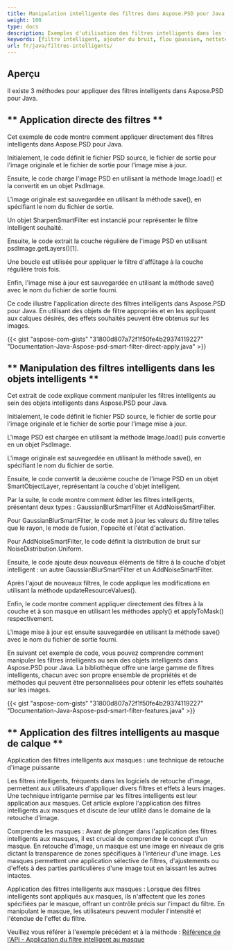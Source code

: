 ```yaml
---
title: Manipulation intelligente des filtres dans Aspose.PSD pour Java
weight: 100
type: docs
description: Exemples d'utilisation des filtres intelligents dans les fichiers PSD
keywords: [filtre intelligent, ajouter du bruit, flou gaussien, netteté, filtre, filtre psd, api psd, java, exemple de code]
url: fr/java/filtres-intelligents/
---
```


## **Aperçu**

Il existe 3 méthodes pour appliquer des filtres intelligents dans Aspose.PSD pour Java.

## ** Application directe des filtres **
Cet exemple de code montre comment appliquer directement des filtres intelligents dans Aspose.PSD pour Java.

Initialement, le code définit le fichier PSD source, le fichier de sortie pour l'image originale et le fichier de sortie pour l'image mise à jour.

Ensuite, le code charge l'image PSD en utilisant la méthode Image.load() et la convertit en un objet PsdImage.

L'image originale est sauvegardée en utilisant la méthode save(), en spécifiant le nom du fichier de sortie.

Un objet SharpenSmartFilter est instancié pour représenter le filtre intelligent souhaité.

Ensuite, le code extrait la couche régulière de l'image PSD en utilisant psdImage.getLayers()[1].

Une boucle est utilisée pour appliquer le filtre d'affûtage à la couche régulière trois fois.

Enfin, l'image mise à jour est sauvegardée en utilisant la méthode save() avec le nom du fichier de sortie fourni.

Ce code illustre l'application directe des filtres intelligents dans Aspose.PSD pour Java. En utilisant des objets de filtre appropriés et en les appliquant aux calques désirés, des effets souhaités peuvent être obtenus sur les images.

{{< gist "aspose-com-gists" "31800d807a72f1f50fe4b29374119227" "Documentation-Java-Aspose-psd-smart-filter-direct-apply.java" >}}

## ** Manipulation des filtres intelligents dans les objets intelligents **

Cet extrait de code explique comment manipuler les filtres intelligents au sein des objets intelligents dans Aspose.PSD pour Java.

Initialement, le code définit le fichier PSD source, le fichier de sortie pour l'image originale et le fichier de sortie pour l'image mise à jour.

L'image PSD est chargée en utilisant la méthode Image.load() puis convertie en un objet PsdImage.

L'image originale est sauvegardée en utilisant la méthode save(), en spécifiant le nom du fichier de sortie.

Ensuite, le code convertit la deuxième couche de l'image PSD en un objet SmartObjectLayer, représentant la couche d'objet intelligent.

Par la suite, le code montre comment éditer les filtres intelligents, présentant deux types : GaussianBlurSmartFilter et AddNoiseSmartFilter.

Pour GaussianBlurSmartFilter, le code met à jour les valeurs du filtre telles que le rayon, le mode de fusion, l'opacité et l'état d'activation.

Pour AddNoiseSmartFilter, le code définit la distribution de bruit sur NoiseDistribution.Uniform.

Ensuite, le code ajoute deux nouveaux éléments de filtre à la couche d'objet intelligent : un autre GaussianBlurSmartFilter et un AddNoiseSmartFilter.

Après l'ajout de nouveaux filtres, le code applique les modifications en utilisant la méthode updateResourceValues().

Enfin, le code montre comment appliquer directement des filtres à la couche et à son masque en utilisant les méthodes apply() et applyToMask() respectivement.

L'image mise à jour est ensuite sauvegardée en utilisant la méthode save() avec le nom du fichier de sortie fourni.

En suivant cet exemple de code, vous pouvez comprendre comment manipuler les filtres intelligents au sein des objets intelligents dans Aspose.PSD pour Java. La bibliothèque offre une large gamme de filtres intelligents, chacun avec son propre ensemble de propriétés et de méthodes qui peuvent être personnalisées pour obtenir les effets souhaités sur les images.

{{< gist "aspose-com-gists" "31800d807a72f1f50fe4b29374119227" "Documentation-Java-Aspose-psd-smart-filter-features.java" >}}

## ** Application des filtres intelligents au masque de calque **

Application des filtres intelligents aux masques : une technique de retouche d'image puissante

Les filtres intelligents, fréquents dans les logiciels de retouche d'image, permettent aux utilisateurs d'appliquer divers filtres et effets à leurs images. Une technique intrigante permise par les filtres intelligents est leur application aux masques. Cet article explore l'application des filtres intelligents aux masques et discute de leur utilité dans le domaine de la retouche d'image.

Comprendre les masques : Avant de plonger dans l'application des filtres intelligents aux masques, il est crucial de comprendre le concept d'un masque. En retouche d'image, un masque est une image en niveaux de gris dictant la transparence de zones spécifiques à l'intérieur d'une image. Les masques permettent une application sélective de filtres, d'ajustements ou d'effets à des parties particulières d'une image tout en laissant les autres intactes.

Application des filtres intelligents aux masques : Lorsque des filtres intelligents sont appliqués aux masques, ils n'affectent que les zones spécifiées par le masque, offrant un contrôle précis sur l'impact du filtre. En manipulant le masque, les utilisateurs peuvent moduler l'intensité et l'étendue de l'effet du filtre.

Veuillez vous référer à l'exemple précédent et à la méthode : [Référence de l'API - Application du filtre intelligent au masque](https://reference.aspose.com/psd/java/com.aspose.psd.fileformats.psd.layers.smartfilters/smartfilter/#apply_to_mask_layer_with_mask_2)
